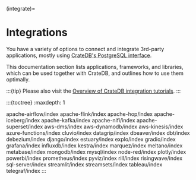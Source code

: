 (integrate)=

# Integrations

You have a variety of options to connect and integrate 3rd-party
applications, mostly using [CrateDB's PostgreSQL interface].

This documentation section lists applications, frameworks, and libraries,
which can be used together with CrateDB, and outlines how to use them
optimally.

:::{tip}
Please also visit the [Overview of CrateDB integration tutorials].
:::

:::{toctree}
:maxdepth: 1

apache-airflow/index
apache-flink/index
apache-hop/index
apache-iceberg/index
apache-kafka/index
apache-nifi/index
apache-superset/index
aws-dms/index
aws-dynamodb/index
aws-kinesis/index
azure-functions/index
cluvio/index
datagrip/index
dbeaver/index
dbt/index
debezium/index
django/index
estuary/index
explo/index
gradio/index
grafana/index
influxdb/index
kestra/index
marquez/index
meltano/index
metabase/index
mongodb/index
mysql/index
node-red/index
plotly/index
powerbi/index
prometheus/index
pyviz/index
rill/index
risingwave/index
sql-server/index
streamlit/index
streamsets/index
tableau/index
telegraf/index
:::


[CrateDB's PostgreSQL interface]: inv:crate-reference#interface-postgresql
[Overview of CrateDB integration tutorials]: https://community.cratedb.com/t/overview-of-cratedb-integration-tutorials/1015
